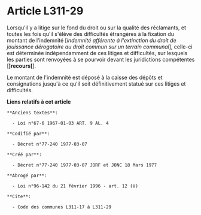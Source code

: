 # Article L311-29

Lorsqu'il y a litige sur le fond du droit ou sur la qualité des réclamants, et toutes les fois qu'il s'élève des difficultés
étrangères à la fixation du montant de l'indemnité [*indemnité afférente à l'extinction du droit de jouissance dérogatoire au
droit commun sur un terrain communal*], celle-ci est déterminée indépendamment de ces litiges et difficultés, sur lesquels
les parties sont renvoyées à se pourvoir devant les juridictions compétentes [**]recours[**].

Le montant de l'indemnité est déposé à la caisse des dépôts et consignations jusqu'à ce qu'il soit définitivement statué sur
ces litiges et difficultés.

**Liens relatifs à cet article**

	**Anciens textes**:

	  - Loi n°67-6 1967-01-03 ART. 9 AL. 4

	**Codifié par**:

	  - Décret n°77-240 1977-03-07

	**Créé par**:

	  - Décret n°77-240 1977-03-07 JORF et JONC 18 Mars 1977

	**Abrogé par**:

	  - Loi n°96-142 du 21 février 1996 - art. 12 (V)

	**Cite**:

	  - Code des communes L311-17 à L311-29
